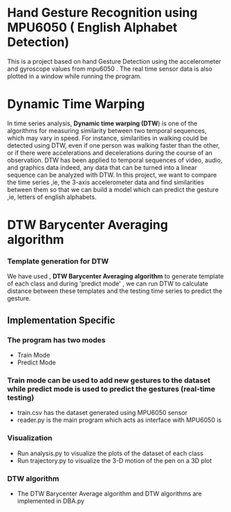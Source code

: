 # Hand Gesture Recognition  using MPU6050 ( English Alphabet Detection)

This is a project based on hand Gesture Detection using the accelerometer and gyroscope values from mpu6050 . The real time sensor data is also plotted in a window while running the program.

# Dynamic Time Warping 
In time series analysis, **Dynamic time warping (DTW**) is one of the algorithms for measuring similarity between two temporal sequences, which may vary in speed. For instance, similarities in walking could be detected using DTW, even if one person was walking faster than the other, or if there were accelerations and decelerations during the course of an observation. DTW has been applied to temporal sequences of video, audio, and graphics data  indeed, any data that can be turned into a linear sequence can be analyzed with DTW.
In this project, we want to compare the time series ,ie, the 3-axis accelerometer data and find similarities between them so that we can build a model which can predict the gesture ,ie, letters of english alphabets.


# DTW Barycenter Averaging algorithm
### Template generation for DTW

We have used , **DTW Barycenter Averaging algorithm** to generate template of each class and during 'predict mode' , we can run DTW to calculate distance between these templates and the testing time series to predict the gesture.


## Implementation Specific

### The program has two modes
- Train Mode
- Predict Mode

 ### Train mode can be used to add new gestures to the dataset while predict mode is used to predict the gestures (real-time testing)

- train.csv has the dataset generated using MPU6050 sensor
- reader.py is the main program which acts as interface with MPU6050 is 

### Visualization
- Run analysis.py   to visualize the plots of the dataset of each class
- Run trajectory.py to visualize the 3-D motion of the pen on a 3D plot

### DTW algorithm
- The DTW Barycenter Average algorithm and DTW algorithms are implemented in DBA.py
